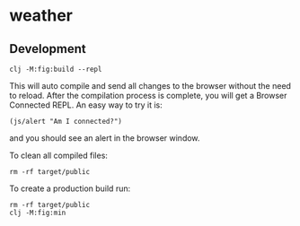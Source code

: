 # weather


## Development

```shell
clj -M:fig:build --repl
```

This will auto compile and send all changes to the browser without the
need to reload. After the compilation process is complete, you will
get a Browser Connected REPL. An easy way to try it is:

```shell
(js/alert "Am I connected?")

```

and you should see an alert in the browser window.

To clean all compiled files:

```shell
rm -rf target/public
```

To create a production build run:

```shell
rm -rf target/public
clj -M:fig:min

```
